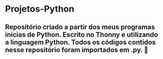 # Projetos-Python

## Repositório criado a partir dos meus programas inicias de Python. Escrito no Thonny e utilizando a linguagem Python. Todos os códigos contidos nesse repositório foram importados em .py. 🐍
